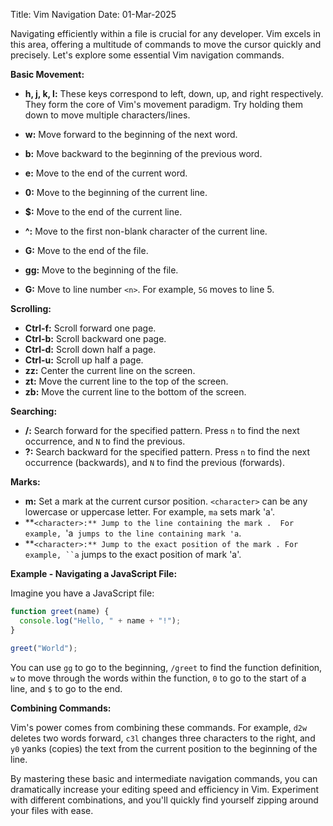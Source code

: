 Title: Vim Navigation
Date: 01-Mar-2025

Navigating efficiently within a file is crucial for any developer. Vim excels in this area, offering a multitude of commands to move the cursor quickly and precisely.  Let's explore some essential Vim navigation commands.

**Basic Movement:**

* **h, j, k, l:**  These keys correspond to left, down, up, and right respectively.  They form the core of Vim's movement paradigm.  Try holding them down to move multiple characters/lines.

* **w:** Move forward to the beginning of the next word.
* **b:** Move backward to the beginning of the previous word.
* **e:** Move to the end of the current word.
* **0:** Move to the beginning of the current line.
* **$:** Move to the end of the current line.
* **^:** Move to the first non-blank character of the current line.
* **G:** Move to the end of the file.
* **gg:** Move to the beginning of the file.
* **<n>G:** Move to line number `<n>`. For example, `5G` moves to line 5.

**Scrolling:**

* **Ctrl-f:** Scroll forward one page.
* **Ctrl-b:** Scroll backward one page.
* **Ctrl-d:** Scroll down half a page.
* **Ctrl-u:** Scroll up half a page.
* **zz:** Center the current line on the screen.
* **zt:** Move the current line to the top of the screen.
* **zb:** Move the current line to the bottom of the screen.

**Searching:**

* **/<pattern>:** Search forward for the specified pattern. Press `n` to find the next occurrence, and `N` to find the previous.
* **?<pattern>:** Search backward for the specified pattern. Press `n` to find the next occurrence (backwards), and `N` to find the previous (forwards).

**Marks:**

* **m<character>:** Set a mark at the current cursor position.  `<character>` can be any lowercase or uppercase letter. For example, `ma` sets mark 'a'.
* **`<character>:** Jump to the line containing the mark `<character>`.  For example, `'a` jumps to the line containing mark 'a`.
* **`<character>:** Jump to the exact position of the mark `<character>`. For example, ``a` jumps to the exact position of mark 'a'.

**Example - Navigating a JavaScript File:**

Imagine you have a JavaScript file:

```javascript
function greet(name) {
  console.log("Hello, " + name + "!");
}

greet("World");
```

You can use `gg` to go to the beginning, `/greet` to find the function definition, `w` to move through the words within the function, `0` to go to the start of a line, and `$` to go to the end.

**Combining Commands:**

Vim's power comes from combining these commands.  For example, `d2w` deletes two words forward, `c3l` changes three characters to the right, and `y0` yanks (copies) the text from the current position to the beginning of the line.


By mastering these basic and intermediate navigation commands, you can dramatically increase your editing speed and efficiency in Vim.  Experiment with different combinations, and you'll quickly find yourself zipping around your files with ease.
